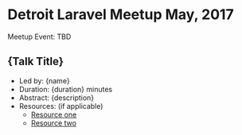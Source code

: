 # Detroit Laravel Meetup May, 2017

Meetup Event: TBD

## {Talk Title}
* Led by: {name}
* Duration: {duration} minutes
* Abstract: {description}
* Resources: (if applicable)
  * [Resource one](#)
  * [Resource two](#)
